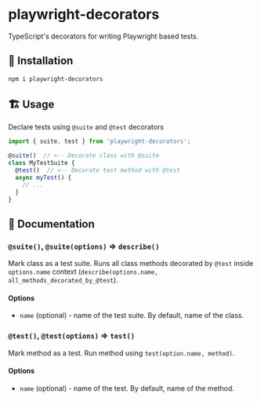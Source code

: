 # playwright-decorators

TypeScript's decorators for writing Playwright based tests.

## 🌱 Installation
```sh
npm i playwright-decorators
```

## 🏗️ Usage
Declare tests using `@suite` and `@test` decorators
```ts
import { suite, test } from 'playwright-decorators';

@suite()  // <-- Decorate class with @suite
class MyTestSuite {
  @test()  // <-- Decorate test method with @test
  async myTest() {
    // ...
  }
}
```

## 📝 Documentation
### `@suite()`, `@suite(options)` => `describe()`
Mark class as a test suite.
Runs all class methods decorated by `@test` inside `options.name` context (`describe(options.name, all_methods_decorated_by_@test`).

#### Options
- `name` (optional) - name of the test suite. By default, name of the class.

### `@test()`, `@test(options)` => `test()`
Mark method as a test. Run method using `test(option.name, method)`.

#### Options
- `name` (optional) - name of the test. By default, name of the method.
